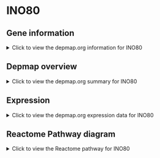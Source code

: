 <h1>INO80</h1>

<h2>Gene information</h2>
<details>
  <summary>Click to view the depmap.org information for INO80</summary>
  <p><a href="https://depmap.org/portal/gene/INO80?tab=about" target="_BLANK">Open page in a new tab...</a></p>
  <iframe src="https://depmap.org/portal/gene/INO80?tab=about" style="border:none;width:100%;height:800px"></iframe>
</details>

<h2>Depmap overview</h2>
<details>
  <summary>Click to view the depmap.org summary for INO80</summary>
  <p><a href="https://depmap.org/portal/gene/INO80?tab=overview" target="_BLANK">Open page in a new tab...</a></p>
  <iframe src="https://depmap.org/portal/gene/INO80?tab=overview" style="border:none;width:100%;height:800px"></iframe>
</details>

<h2>Expression</h2>
<details>
  <summary>Click to view the depmap.org expression data for INO80</summary>
  <p><a href="https://depmap.org/portal/gene/INO80?tab=characterization" target="_BLANK">Open page in a new tab...</a></p>
  <iframe src="https://depmap.org/portal/gene/INO80?tab=characterization" style="border:none;width:100%;height:800px"></iframe>
</details>



<h2>Reactome Pathway diagram</h2>
<details>
  <summary>Click to view the Reactome pathway for INO80</summary>
  <p><a href="https://reactome.org/PathwayBrowser/#/R-HSA-5696394" target="_BLANK">Open page in a new tab...</a></p>
  <p>DNA Damage Recognition in GG-NER</p>
<iframe src="https://reactome.org/PathwayBrowser/#/R-HSA-5696394" style="border:none;width:100%;height:800px"></iframe>
</details>



